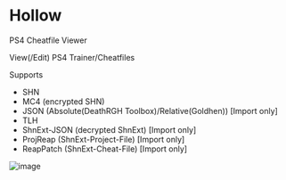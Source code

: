 # Hollow
PS4 Cheatfile Viewer

View(/Edit) PS4 Trainer/Cheatfiles

Supports
- SHN
- MC4 (encrypted SHN)
- JSON (Absolute(DeathRGH Toolbox)/Relative(Goldhen)) [Import only]
- TLH
- ShnExt-JSON (decrypted ShnExt) [Import only]
- ProjReap (ShnExt-Project-File) [Import only]
- ReapPatch (ShnExt-Cheat-File) [Import only]

![image](https://github.com/user-attachments/assets/91589490-a4de-4168-9474-6730fa758afb)
